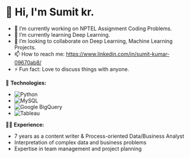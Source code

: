 
# 👋 Hi, I'm Sumit kr.
- 🔭 I’m currently working on NPTEL Assignment Coding Problems.
- 🌱 I’m currently learning Deep Learning.
- 👯 I’m looking to collaborate on Deep Learning, Machine Learning Projects.
- 📫 How to reach me: https://www.linkedin.com/in/sumit-kumar-09670ab8/
- ⚡ Fun fact: Love to discuss things with anyone.

🚀 **Technologies:**
   - ![Python](https://img.shields.io/badge/-Python-3776AB?style=flat&logo=python&logoColor=white)
   - ![MySQL](https://img.shields.io/badge/-MySQL-4479A1?style=flat&logo=mysql&logoColor=white)
   - ![Google BigQuery](https://img.shields.io/badge/-Google%20BigQuery-4285F4?style=flat&logo=google-cloud&logoColor=white)
   - ![Tableau](https://img.shields.io/badge/-Tableau-E97627?style=flat&logo=tableau&logoColor=white)

👨‍💼 **Experience:**
   - 7 years as a content writer & Process-oriented Data/Business Analyst
   - Interpretation of complex data and business problems
   - Expertise in team management and project planning

